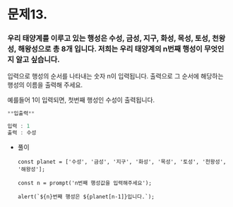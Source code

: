 # 문제13. 
### 우리 태양계를 이루고 있는 행성은 **수성, 금성, 지구, 화성, 목성, 토성, 천왕성, 해왕성**으로 총 8개 입니다. 저희는 우리 태양계의 n번째 행성이 무엇인지 알고 싶습니다.

입력으로 행성의 순서를 나타내는 숫자 n이 입력됩니다. 
출력으로 그 순서에 해당하는 행성의 이름을 출력해 주세요.

예를들어 1이 입력되면, 첫번째 행성인 수성이 출력됩니다.

```jsx
**입출력**

입력 : 1
출력 : 수성
```

- 풀이
    ```
    const planet = ['수성', '금성', '지구', '화성', '목성', '토성', '천왕성', '해왕성'];
    
    const n = prompt('n번째 행성값을 입력해주세요');
    
    alert(`${n}번째 행성은 ${planet[n-1]}입니다.`);
    ```
